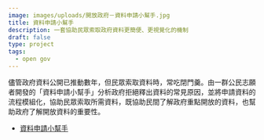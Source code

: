 ```yaml
---
image: images/uploads/開放政府－資料申請小幫手.jpg
title: 資料申請小幫手
description: 一套協助民眾索取政府資料更簡便、更視覺化的機制
draft: false
type: project
tags:
  - open gov
---
```

儘管政府資料公開已推動數年，但民眾索取資料時，常吃閉門羹。由一群公民志願者開發的「資料申請小幫手」分析政府拒絕釋出資料的常見原因，並將申請資料的流程模組化，協助民眾索取所需資料，既協助民間了解政府重點開放的資料，也幫助政府了解開放資料的重要性。

- [資料申請小幫手](https://www.facebook.com/profile.php?id=100057697711099&paipv=0&eav=Afb9hPjbDqVpyxkq3rBKCiDTF8MvKTbU0Y4Fs3vzfhvvwc2HWTcMdCuP16zCOybpl1E&_rdr)
